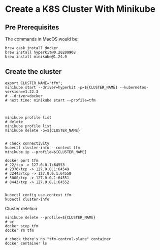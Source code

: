 # Create a K8S Cluster With Minikube

## Pre Prerequisites


The commands in MacOS would be:
```shell
brew cask install docker
brew install hyperkit@0.20200908
brew install minikube@1.24.0
```

## Create the cluster
```shell
export CLUSTER_NAME="tfm";
minikube start --driver=hyperkit -p=${CLUSTER_NAME} --kubernetes-version=v1.22.3
# --driver=docker
# next time: minikube start --profile=tfm



minikube profile list
# delete
minikube profile list
minikube delete -p=${CLUSTER_NAME} 


# check connectivity
kubectl cluster-info --context tfm
minikube ip --profile=${CLUSTER_NAME}

docker port tfm
# 22/tcp -> 127.0.0.1:64553
# 2376/tcp -> 127.0.0.1:64549
# 32443/tcp -> 127.0.0.1:64550
# 5000/tcp -> 127.0.0.1:64551
# 8443/tcp -> 127.0.0.1:64552


kubectl config use-context tfm
kubectl cluster-info
```

Cluster deletion

```shell
minikube delete --profile=${CLUSTER_NAME}
# or
docker stop tfm
docker rm tfm

# check there's no "tfm-control-plane" container
docker container ls
```